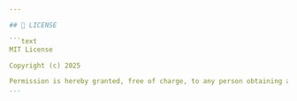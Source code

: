 ```yaml
---

## 📜 LICENSE

```text
MIT License

Copyright (c) 2025 

Permission is hereby granted, free of charge, to any person obtaining a copy
...
```

